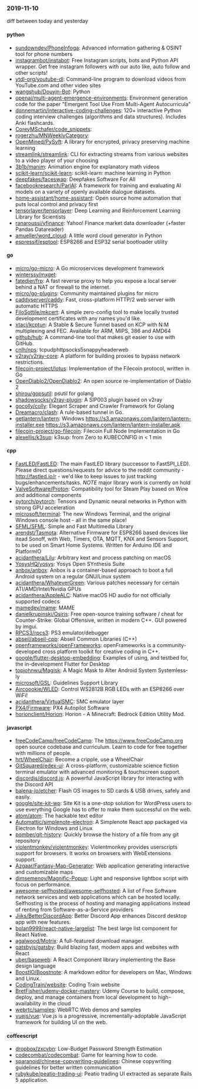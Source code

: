 ### 2019-11-10
diff between today and yesterday

#### python
* [sundowndev/PhoneInfoga](https://github.com/sundowndev/PhoneInfoga): Advanced information gathering & OSINT tool for phone numbers
* [instagrambot/instabot](https://github.com/instagrambot/instabot):  Free Instagram scripts, bots and Python API wrapper. Get free instagram followers with our auto like, auto follow and other scripts!
* [ytdl-org/youtube-dl](https://github.com/ytdl-org/youtube-dl): Command-line program to download videos from YouTube.com and other video sites
* [wangshub/Douyin-Bot](https://github.com/wangshub/Douyin-Bot):  Python 
* [openai/multi-agent-emergence-environments](https://github.com/openai/multi-agent-emergence-environments): Environment generation code for the paper "Emergent Tool Use From Multi-Agent Autocurricula"
* [donnemartin/interactive-coding-challenges](https://github.com/donnemartin/interactive-coding-challenges): 120+ interactive Python coding interview challenges (algorithms and data structures). Includes Anki flashcards.
* [CoreyMSchafer/code_snippets](https://github.com/CoreyMSchafer/code_snippets): 
* [rogerzhu/MNWeeklyCategory](https://github.com/rogerzhu/MNWeeklyCategory): 
* [OpenMined/PySyft](https://github.com/OpenMined/PySyft): A library for encrypted, privacy preserving machine learning
* [streamlink/streamlink](https://github.com/streamlink/streamlink): CLI for extracting streams from various websites to a video player of your choosing
* [3b1b/manim](https://github.com/3b1b/manim): Animation engine for explanatory math videos
* [scikit-learn/scikit-learn](https://github.com/scikit-learn/scikit-learn): scikit-learn: machine learning in Python
* [deepfakes/faceswap](https://github.com/deepfakes/faceswap): Deepfakes Software For All
* [facebookresearch/ParlAI](https://github.com/facebookresearch/ParlAI): A framework for training and evaluating AI models on a variety of openly available dialogue datasets.
* [home-assistant/home-assistant](https://github.com/home-assistant/home-assistant):  Open source home automation that puts local control and privacy first
* [tensorlayer/tensorlayer](https://github.com/tensorlayer/tensorlayer): Deep Learning and Reinforcement Learning Library for Scientists
* [ranaroussi/yfinance](https://github.com/ranaroussi/yfinance): Yahoo! Finance market data downloader (+faster Pandas Datareader)
* [amueller/word_cloud](https://github.com/amueller/word_cloud): A little word cloud generator in Python
* [espressif/esptool](https://github.com/espressif/esptool): ESP8266 and ESP32 serial bootloader utility

#### go
* [micro/go-micro](https://github.com/micro/go-micro): A Go microservices development framework
* [winterssy/mxget](https://github.com/winterssy/mxget): 
* [fatedier/frp](https://github.com/fatedier/frp): A fast reverse proxy to help you expose a local server behind a NAT or firewall to the internet.
* [micro/go-plugins](https://github.com/micro/go-plugins): Community maintained plugins for micro
* [caddyserver/caddy](https://github.com/caddyserver/caddy): Fast, cross-platform HTTP/2 web server with automatic HTTPS
* [FiloSottile/mkcert](https://github.com/FiloSottile/mkcert): A simple zero-config tool to make locally trusted development certificates with any names you'd like.
* [xtaci/kcptun](https://github.com/xtaci/kcptun): A Stable & Secure Tunnel based on KCP with N:M multiplexing and FEC. Available for ARM, MIPS, 386 and AMD64
* [github/hub](https://github.com/github/hub): A command-line tool that makes git easier to use with GitHub.
* [cnlh/nps](https://github.com/cnlh/nps): tcpudphttpsocks5snappyheaderweb
* [v2ray/v2ray-core](https://github.com/v2ray/v2ray-core): A platform for building proxies to bypass network restrictions.
* [filecoin-project/lotus](https://github.com/filecoin-project/lotus): Implementation of the Filecoin protocol, written in Go
* [OpenDiablo2/OpenDiablo2](https://github.com/OpenDiablo2/OpenDiablo2): An open source re-implementation of Diablo 2
* [shirou/gopsutil](https://github.com/shirou/gopsutil): psutil for golang
* [shadowsocks/v2ray-plugin](https://github.com/shadowsocks/v2ray-plugin): A SIP003 plugin based on v2ray
* [gocolly/colly](https://github.com/gocolly/colly): Elegant Scraper and Crawler Framework for Golang
* [Dreamacro/clash](https://github.com/Dreamacro/clash): A rule-based tunnel in Go.
* [getlantern/lantern](https://github.com/getlantern/lantern): Windows https://s3.amazonaws.com/lantern/lantern-installer.exe  https://s3.amazonaws.com/lantern/lantern-installer.apk
* [filecoin-project/go-filecoin](https://github.com/filecoin-project/go-filecoin): Filecoin Full Node Implementation in Go
* [alexellis/k3sup](https://github.com/alexellis/k3sup): k3sup: from Zero to KUBECONFIG in < 1 min

#### cpp
* [FastLED/FastLED](https://github.com/FastLED/FastLED): The main FastLED library (successor to FastSPI_LED). Please direct questions/requests for advice to the reddit community - http://fastled.io/r - we'd like to keep issues to just tracking bugs/enhancements/tasks. *NOTE* major library work is currently on hold
* [ValveSoftware/Proton](https://github.com/ValveSoftware/Proton): Compatibility tool for Steam Play based on Wine and additional components
* [pytorch/pytorch](https://github.com/pytorch/pytorch): Tensors and Dynamic neural networks in Python with strong GPU acceleration
* [microsoft/terminal](https://github.com/microsoft/terminal): The new Windows Terminal, and the original Windows console host - all in the same place!
* [SFML/SFML](https://github.com/SFML/SFML): Simple and Fast Multimedia Library
* [arendst/Tasmota](https://github.com/arendst/Tasmota): Alternative Firmware for ESP8266 based devices like itead Sonoff, with Web, Timers, OTA, MQTT, KNX and Sensors Support, to be used on Smart Home Systems. Written for Arduino IDE and PlatformIO
* [acidanthera/Lilu](https://github.com/acidanthera/Lilu): Arbitrary kext and process patching on macOS
* [YosysHQ/yosys](https://github.com/YosysHQ/yosys): Yosys Open SYnthesis Suite
* [anbox/anbox](https://github.com/anbox/anbox): Anbox is a container-based approach to boot a full Android system on a regular GNU/Linux system
* [acidanthera/WhateverGreen](https://github.com/acidanthera/WhateverGreen): Various patches necessary for certain ATI/AMD/Intel/Nvidia GPUs
* [acidanthera/AppleALC](https://github.com/acidanthera/AppleALC): Native macOS HD audio for not officially supported codecs
* [mamedev/mame](https://github.com/mamedev/mame): MAME
* [danielkrupinski/Osiris](https://github.com/danielkrupinski/Osiris): Free open-source training software / cheat for Counter-Strike: Global Offensive, written in modern C++. GUI powered by imgui.
* [RPCS3/rpcs3](https://github.com/RPCS3/rpcs3): PS3 emulator/debugger
* [abseil/abseil-cpp](https://github.com/abseil/abseil-cpp): Abseil Common Libraries (C++)
* [openframeworks/openFrameworks](https://github.com/openframeworks/openFrameworks): openFrameworks is a community-developed cross platform toolkit for creative coding in C++.
* [google/flutter-desktop-embedding](https://github.com/google/flutter-desktop-embedding): Examples of using, and testbed for, the in-development Flutter for Desktop
* [topjohnwu/Magisk](https://github.com/topjohnwu/Magisk): A Magic Mask to Alter Android System Systemless-ly
* [microsoft/GSL](https://github.com/microsoft/GSL): Guidelines Support Library
* [Aircoookie/WLED](https://github.com/Aircoookie/WLED): Control WS2812B RGB LEDs with an ESP8266 over WiFi!
* [acidanthera/VirtualSMC](https://github.com/acidanthera/VirtualSMC): SMC emulator layer
* [PX4/Firmware](https://github.com/PX4/Firmware): PX4 Autopilot Software
* [horionclient/Horion](https://github.com/horionclient/Horion): Horion - A Minecraft: Bedrock Edition Utility Mod.

#### javascript
* [freeCodeCamp/freeCodeCamp](https://github.com/freeCodeCamp/freeCodeCamp): The https://www.freeCodeCamp.org open source codebase and curriculum. Learn to code for free together with millions of people.
* [hrt/WheelChair](https://github.com/hrt/WheelChair): Become a cripple, use a WheelChair
* [GitSquared/edex-ui](https://github.com/GitSquared/edex-ui): A cross-platform, customizable science fiction terminal emulator with advanced monitoring & touchscreen support.
* [discordjs/discord.js](https://github.com/discordjs/discord.js): A powerful JavaScript library for interacting with the Discord API
* [balena-io/etcher](https://github.com/balena-io/etcher): Flash OS images to SD cards & USB drives, safely and easily.
* [google/site-kit-wp](https://github.com/google/site-kit-wp): Site Kit is a one-stop solution for WordPress users to use everything Google has to offer to make them successful on the web.
* [atom/atom](https://github.com/atom/atom): The hackable text editor
* [Automattic/simplenote-electron](https://github.com/Automattic/simplenote-electron): A Simplenote React app packaged via Electron for Windows and Linux
* [pomber/git-history](https://github.com/pomber/git-history): Quickly browse the history of a file from any git repository
* [violentmonkey/violentmonkey](https://github.com/violentmonkey/violentmonkey): Violentmonkey provides userscripts support for browsers. It works on browsers with WebExtensions support.
* [Azgaar/Fantasy-Map-Generator](https://github.com/Azgaar/Fantasy-Map-Generator): Web application generating interactive and customizable maps
* [dimsemenov/Magnific-Popup](https://github.com/dimsemenov/Magnific-Popup): Light and responsive lightbox script with focus on performance.
* [awesome-selfhosted/awesome-selfhosted](https://github.com/awesome-selfhosted/awesome-selfhosted): A list of Free Software network services and web applications which can be hosted locally. Selfhosting is the process of hosting and managing applications instead of renting from Software-as-a-Service providers
* [Jiiks/BetterDiscordApp](https://github.com/Jiiks/BetterDiscordApp): Better Discord App enhances Discord desktop app with new features.
* [bolan9999/react-native-largelist](https://github.com/bolan9999/react-native-largelist): The best large list component for React Native.
* [agalwood/Motrix](https://github.com/agalwood/Motrix): A full-featured download manager.
* [gatsbyjs/gatsby](https://github.com/gatsbyjs/gatsby): Build blazing fast, modern apps and websites with React
* [uber/baseweb](https://github.com/uber/baseweb): A React Component library implementing the Base design language
* [BoostIO/Boostnote](https://github.com/BoostIO/Boostnote): A markdown editor for developers on Mac, Windows and Linux.
* [CodingTrain/website](https://github.com/CodingTrain/website): Coding Train website
* [BretFisher/udemy-docker-mastery](https://github.com/BretFisher/udemy-docker-mastery): Udemy Course to build, compose, deploy, and manage containers from local development to high-availability in the cloud
* [webrtc/samples](https://github.com/webrtc/samples): WebRTC Web demos and samples
* [vuejs/vue](https://github.com/vuejs/vue):  Vue.js is a progressive, incrementally-adoptable JavaScript framework for building UI on the web.

#### coffeescript
* [dropbox/zxcvbn](https://github.com/dropbox/zxcvbn): Low-Budget Password Strength Estimation
* [codecombat/codecombat](https://github.com/codecombat/codecombat): Game for learning how to code.
* [sparanoid/chinese-copywriting-guidelines](https://github.com/sparanoid/chinese-copywriting-guidelines): Chinese copywriting guidelines for better written communication
* [rubykube/peatio-trading-ui](https://github.com/rubykube/peatio-trading-ui): Peatio trading UI extracted as separate Rails 5 application.
